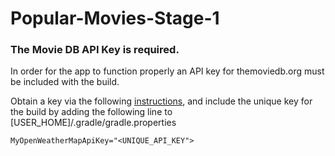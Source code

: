 Popular-Movies-Stage-1
========
### The Movie DB API Key is required.
In order for the app to function properly an API key for themoviedb.org must be included with the build.

Obtain a key via the following [instructions](https://www.themoviedb.org/account/signup), and include the unique key for the build by adding the following line to [USER_HOME]/.gradle/gradle.properties

`MyOpenWeatherMapApiKey="<UNIQUE_API_KEY">`
